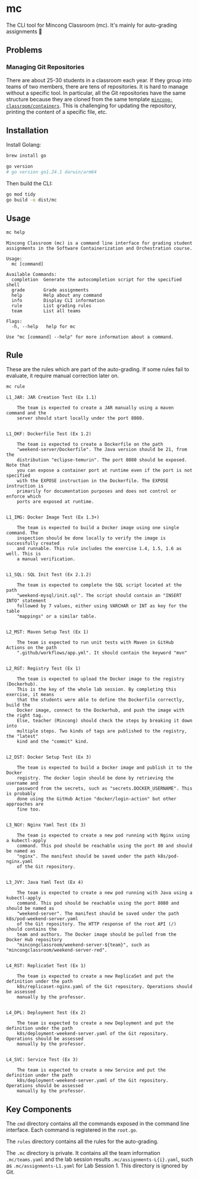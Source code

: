 # mc

The CLI tool for Mincong Classroom (mc). It's mainly for auto-grading assignments 🤖

## Problems

### Managing Git Repositories

There are about 25-30 students in a classroom each year. If they group into teams of two members, there are tens of repositories. It is hard to manage without a specific tool. In particular, all the Git repositories have the same structure because they are cloned from the same template [`mincong-classroom/containers`](https://github.com/mincong-classroom/containers). This is challenging for updating the repository, printing the content of a specific file, etc.

## Installation

Install Golang:

```sh
brew install go

go version
# go version go1.24.1 darwin/arm64
```

Then build the CLI:

```sh
go mod tidy
go build -o dist/mc
```

## Usage

```sh
mc help
```

```
Mincong Classroom (mc) is a command line interface for grading student
assignments in the Software Containerization and Orchestration course.

Usage:
  mc [command]

Available Commands:
  completion  Generate the autocompletion script for the specified shell
  grade       Grade assignments
  help        Help about any command
  info        Display CLI information
  rule        List grading rules
  team        List all teams

Flags:
  -h, --help   help for mc

Use "mc [command] --help" for more information about a command.
```

## Rule

These are the rules which are part of the auto-grading. If some rules fail to evaluate, it require manual correction later on.

```sh
mc rule
```

```
L1_JAR: JAR Creation Test (Ex 1.1)

    The team is expected to create a JAR manually using a maven command and the
    server should start locally under the port 8080.


L1_DKF: Dockerfile Test (Ex 1.2)

    The team is expected to create a Dockerfile on the path
    "weekend-server/Dockerfile". The Java version should be 21, from the
    distribution "eclipse-temurin". The port 8080 should be exposed. Note that
    you can expose a container port at runtime even if the port is not specified
    with the EXPOSE instruction in the Dockerfile. The EXPOSE instruction is
    primarily for documentation purposes and does not control or enforce which
    ports are exposed at runtime.


L1_IMG: Docker Image Test (Ex 1.3+)

    The team is expected to build a Docker image using one single command. The
    inspection should be done locally to verify the image is successfully created
    and runnable. This rule includes the exercise 1.4, 1.5, 1.6 as well. This is
    a manual verification.


L1_SQL: SQL Init Test (Ex 2.1.2)

    The team is expected to complete the SQL script located at the path
    "weekend-mysql/init.sql". The script should contain an "INSERT INTO" statement
    followed by 7 values, either using VARCHAR or INT as key for the table
    "mappings" or a similar table.


L2_MST: Maven Setup Test (Ex 1)

    The team is expected to run unit tests with Maven in GitHub Actions on the path
    ".github/workflows/app.yml". It should contain the keyword "mvn"


L2_RGT: Registry Test (Ex 1)

    The team is expected to upload the Docker image to the registry (Dockerhub).
    This is the key of the whole lab session. By completing this exercise, it means
    that the students were able to define the Dockerfile correctly, build the
    Docker image, connect to the Dockerhub, and push the image with the right tag.
    Else, teacher (Mincong) should check the steps by breaking it down into
    multiple steps. Two kinds of tags are published to the registry, the "latest"
    kind and the "commit" kind.


L2_DST: Docker Setup Test (Ex 3)

    The team is expected to build a Docker image and publish it to the Docker
    registry. The docker login should be done by retrieving the username and
    password from the secrets, such as "secrets.DOCKER_USERNAME". This is probably
    done using the GitHub Action "docker/login-action" but other approaches are
    fine too.


L3_NGY: Nginx Yaml Test (Ex 3)

    The team is expected to create a new pod running with Nginx using a kubectl-apply
    command. This pod should be reachable using the port 80 and should be named as
    "nginx". The manifest should be saved under the path k8s/pod-nginx.yaml
    of the Git repository.


L3_JVY: Java Yaml Test (Ex 4)

    The team is expected to create a new pod running with Java using a kubectl-apply
    command. This pod should be reachable using the port 8080 and should be named as
    "weekend-server". The manifest should be saved under the path k8s/pod-weekend-server.yaml
    of the Git repository. The HTTP response of the root API (/) should contains the
    team and authors. The Docker image should be pulled from the Docker Hub repository
    "mincongclassroom/weekend-server-${team}", such as "mincongclassroom/weekend-server-red".


L4_RST: ReplicaSet Test (Ex 1)

    The team is expected to create a new ReplicaSet and put the definition under the path
    k8s/replicaset-nginx.yaml of the Git repository. Operations should be assessed
    manually by the professor.


L4_DPL: Deployment Test (Ex 2)

    The team is expected to create a new Deployment and put the definition under the path
    k8s/deployment-weekend-server.yaml of the Git repository. Operations should be assessed
    manually by the professor.


L4_SVC: Service Test (Ex 3)

    The team is expected to create a new Service and put the definition under the path
    k8s/deployment-weekend-server.yaml of the Git repository. Operations should be assessed
    manually by the professor.
```

## Key Components

The `cmd` directory contains all the commands exposed in the command line interface. Each command is registered in the `root.go`.

The `rules` directory contains all the rules for the auto-grading.

The `.mc` directory is private. It contains all the team information `.mc/teams.yaml` and the lab session results `.mc/assignments-L{i}.yaml`, such as `.mc/assignments-L1.yaml` for Lab Session 1. This directory is ignored by Git.
